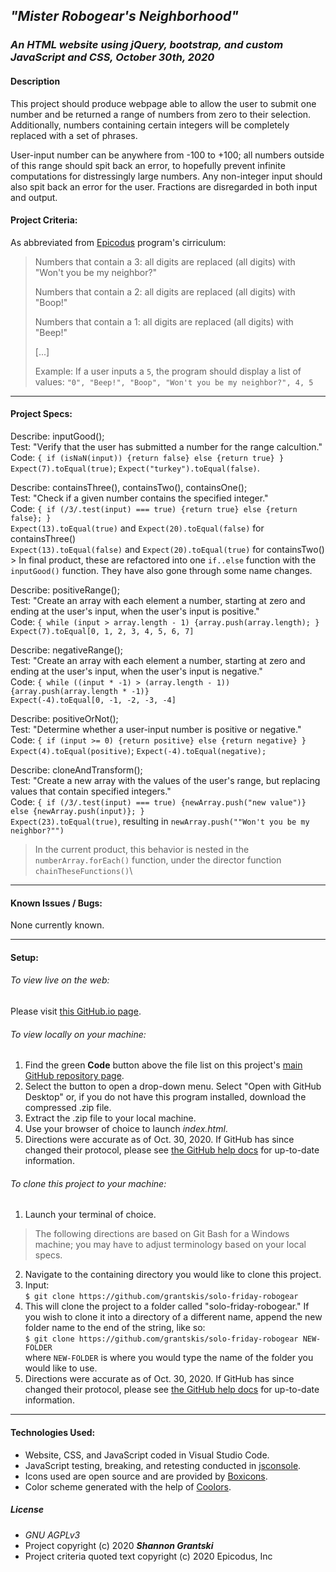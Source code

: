 ## _"Mister Robogear's Neighborhood"_  

### _An HTML website using jQuery, bootstrap, and custom JavaScript and CSS, October 30th, 2020_  

#### Description  

This project should produce webpage able to allow the user to submit one number and be returned a range of numbers from zero to their selection. Additionally, numbers containing certain integers will be completely replaced with a set of phrases.  

User-input number can be anywhere from -100 to +100; all numbers outside of this range should spit back an error, to hopefully prevent infinite computations for distressingly large numbers. Any non-integer input should also spit back an error for the user. Fractions are disregarded in both input and output. 

#### Project Criteria:  

As abbreviated from [Epicodus](https://epicodus.com) program's cirriculum:  

> Numbers that contain a 3: all digits are replaced (all digits) with "Won't you be my neighbor?"  
> 
> Numbers that contain a 2: all digits are replaced (all digits) with "Boop!"  
> 
> Numbers that contain a 1: all digits are replaced (all digits) with "Beep!"  
> 
> \[...\]
> 
>  Example: If a user inputs a `5`, the program should display a list of values: `"0", "Beep!", "Boop", "Won't you be my neighbor?", 4, 5`  

-------------------------------

#### Project Specs:  

Describe: inputGood();\
Test: "Verify that the user has submitted a number for the range calcultion."\
Code: `{ if (isNaN(input)) {return false} else {return true} }`\
`Expect(7).toEqual(true)`; `Expect("turkey").toEqual(false)`.

Describe: containsThree(), containsTwo(), containsOne();\
Test: "Check if a given number contains the specified integer."\
Code: `{ if (/3/.test(input) === true) {return true} else {return false}; }`\
`Expect(13).toEqual(true)` and `Expect(20).toEqual(false)` for containsThree()\
`Expect(13).toEqual(false)` and `Expect(20).toEqual(true)` for containsTwo()\
    > In final product, these are refactored into one `if..else` function with the `inputGood()` function. They have also gone through some name changes.

Describe: positiveRange();\
Test: "Create an array with each element a number, starting at zero and ending at the user's input, when the user's input is positive."\
Code: `{ while (input > array.length - 1) {array.push(array.length); }`\
`Expect(7).toEqual[0, 1, 2, 3, 4, 5, 6, 7]`

Describe: negativeRange();\
Test: "Create an array with each element a number, starting at zero and ending at the user's input, when the user's input is negative."\
Code: `{ while ((input * -1) > (array.length - 1)) {array.push(array.length * -1)} `\
`Expect(-4).toEqual[0, -1, -2, -3, -4]`

Describe: positiveOrNot();\
Test: "Determine whether a user-input number is positive or negative."\
Code: `{ if (input >= 0) {return positive} else {return negative} }`\
`Expect(4).toEqual(positive)`; `Expect(-4).toEqual(negative);`

Describe: cloneAndTransform();\
Test: "Create a new array with the values of the user's range, but replacing values that contain specified integers."\
Code: `{ if (/3/.test(input) === true) {newArray.push("new value")} else {newArray.push(input)}; }`\
`Expect(23).toEqual(true)`, resulting in `newArray.push(""Won't you be my neighbor?"")`
>    In the current product, this behavior is nested in the `numberArray.forEach()` function, under the director function `chainTheseFunctions()`\

-------------------------------

#### Known Issues / Bugs:    
None currently known.

-------------------------------

#### Setup:  
###### To view live on the web:  
Please visit [this GitHub.io page](https://grantskis.github.io/solo-friday-robogear/).

###### To view locally on your machine:  
1. Find the green **Code** button above the file list on this project's [main GitHub repository page](https://grantskis.github.io/solo-friday-robogear).
2. Select the button to open a drop-down menu. Select "Open with GitHub Desktop" or, if you do not have this program installed, download the compressed .zip file.
3. Extract the .zip file to your local machine.
4. Use your browser of choice to launch _index.html_.
5. Directions were accurate as of Oct. 30, 2020. If GitHub has since changed their protocol, please see [the GitHub help docs](https://docs.github.com/en) for up-to-date information.

###### To clone this project to your machine:  
1. Launch your terminal of choice. 

> The following directions are based on Git Bash for a Windows machine; you may have to adjust terminology based on your local specs.

2. Navigate to the containing directory you would like to clone this project.
3. Input:\
`$ git clone https://github.com/grantskis/solo-friday-robogear`
4. This will clone the project to a folder called "solo-friday-robogear." If you wish to clone it into a directory of a different name, append the new folder name to the end of the string, like so:\
`$ git clone https://github.com/grantskis/solo-friday-robogear NEW-FOLDER`\
where `NEW-FOLDER` is where you would type the name of the folder you would like to use.  
5. Directions were accurate as of Oct. 30, 2020. If GitHub has since changed their protocol, please see [the GitHub help docs](https://docs.github.com/en) for up-to-date information.

-------------------------------

#### Technologies Used:  
- Website, CSS, and JavaScript coded in Visual Studio Code.  
- JavaScript testing, breaking, and retesting conducted in [jsconsole](https://jsconsole.com/).  
- Icons used are open source and are provided by [Boxicons](https://boxicons.com/).
- Color scheme generated with the help of [Coolors](https://coolors.co/).

##### License
- _GNU AGPLv3_  
- Project copyright (c) 2020 **_Shannon Grantski_**  
- Project criteria quoted text copyright (c) 2020 Epicodus, Inc  